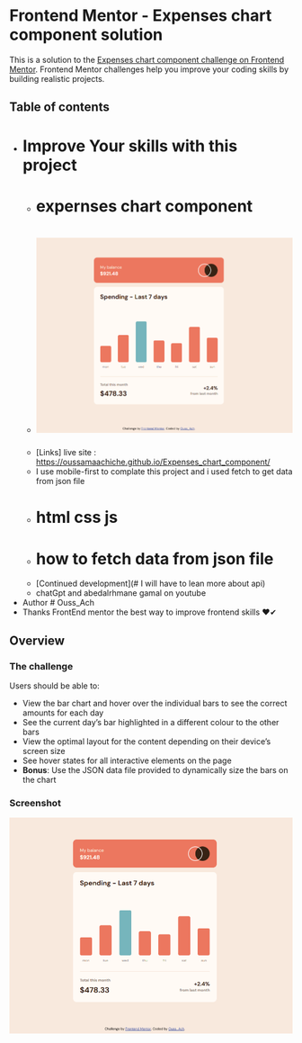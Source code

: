 # Frontend Mentor - Expenses chart component solution

This is a solution to the [Expenses chart component challenge on Frontend Mentor](https://www.frontendmentor.io/challenges/expenses-chart-component-e7yJBUdjwt). Frontend Mentor challenges help you improve your coding skills by building realistic projects. 

## Table of contents

- # Improve Your skills with this project 
  - # expernses chart component
  - # ![Alt text](<Capture d’écran 2023-10-21 141812.png>)
  - [Links] live site : https://oussamaachiche.github.io/Expenses_chart_component/
  -  I use mobile-first to complate this project and i used fetch to get data from json file
  - # html css js
  - # how to fetch data from json file
  - [Continued development](# I will have to lean more about api)
  - chatGpt and abedalrhmane gamal on youtube
- Author # Ouss_Ach
-  Thanks FrontEnd mentor the best way to improve frontend skills ❤✔


## Overview

### The challenge

Users should be able to:

- View the bar chart and hover over the individual bars to see the correct amounts for each day
- See the current day’s bar highlighted in a different colour to the other bars
- View the optimal layout for the content depending on their device’s screen size
- See hover states for all interactive elements on the page
- **Bonus**: Use the JSON data file provided to dynamically size the bars on the chart

### Screenshot

![Alt text](<Capture d’écran 2023-10-21 141812.png>)

